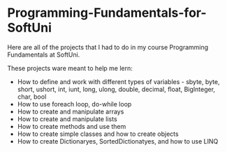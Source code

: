 # Programming-Fundamentals-for-SoftUni
Here are all of the projects that I had to do in my course Programming Fundamentals at SoftUni.

These projects ware meant to help me lern:
- How to define and work with different types of variables - sbyte, byte, short, ushort, int, iunt, long, ulong, double, decimal, float, BigInteger, char, bool
- How to use foreach loop, do-while loop
- How to create and manipulate arrays
- How to create and manipulate lists
- How to create methods and use them
- How to create simple classes and how to create objects
- How to create Dictionaryes, SortedDictionatyes, and how to use LINQ

